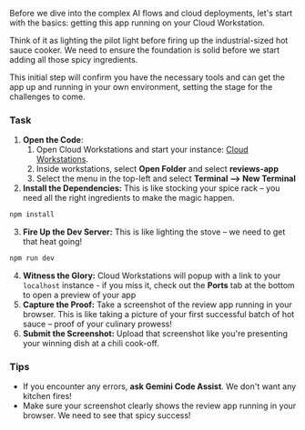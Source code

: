Before we dive into the complex AI flows and cloud deployments, let's start with the basics: getting this app running on your Cloud Workstation.

Think of it as lighting the pilot light before firing up the industrial-sized hot sauce cooker. We need to ensure the foundation is solid before we start adding all those spicy ingredients.

This initial step will confirm you have the necessary tools and can get the app up and running in your own environment, setting the stage for the challenges to come.

### Task

1. **Open the Code**:
   1. Open Cloud Workstations and start your instance: [Cloud Workstations](https://console.cloud.google.com/workstations/overview?project=%%CLIENT_PROJECT_ID%%).
   2. Inside workstations, select **Open Folder** and select **reviews-app**
   3. Select the menu in the top-left and select **Terminal --> New Terminal**
2. **Install the Dependencies:** This is like stocking your spice rack – you need all the right ingredients to make the magic happen.

```bash
npm install
```

3. **Fire Up the Dev Server:** This is like lighting the stove – we need to get that heat going!

```bash
npm run dev
```

4. **Witness the Glory:** Cloud Workstations will popup with a link to your `localhost` instance - if you miss it, check out the **Ports** tab at the bottom to open a preview of your app
5. **Capture the Proof:** Take a screenshot of the review app running in your browser. This is like taking a picture of your first successful batch of hot sauce – proof of your culinary prowess!
6. **Submit the Screenshot:** Upload that screenshot like you're presenting your winning dish at a chili cook-off.

### Tips

- If you encounter any errors, **ask Gemini Code Assist**. We don't want any kitchen fires!
- Make sure your screenshot clearly shows the review app running in your browser. We need to see that spicy success!
